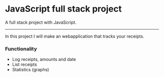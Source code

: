# JavaScript full stack project
A full stack project with JavaScript.

***
In this project I will make an webapplication that tracks your receipts.

### Functionality
- Log receipts, amounts and date
- List receipts
- Statistics (graphs)
